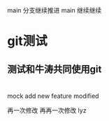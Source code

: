 main 分支继续推进
main 继续继续

# git测试

## 测试和牛涛共同使用git

#

mock add new feature
modified

再一次修改
再再一次修改
lyz

